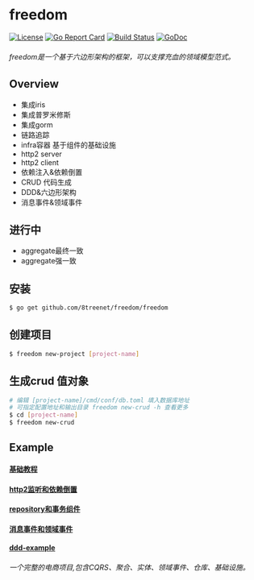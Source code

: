 # freedom
[![License](https://img.shields.io/badge/License-Apache%202.0-blue.svg)](https://github.com/8treenet/gotree/blob/master/LICENSE) [![Go Report Card](https://goreportcard.com/badge/github.com/8treenet/tcp)](https://goreportcard.com/report/github.com/8treenet/tcp) [![Build Status](https://travis-ci.org/8treenet/gotree.svg?branch=master)](https://travis-ci.org/8treenet/gotree) [![GoDoc](https://godoc.org/github.com/8treenet/gotree?status.svg)](https://godoc.org/github.com/8treenet/gotree)
###### freedom是一个基于六边形架构的框架，可以支撑充血的领域模型范式。

## Overview
- 集成iris
- 集成普罗米修斯
- 集成gorm
- 链路追踪
- infra容器 基于组件的基础设施
- http2 server
- http2 client
- 依赖注入&依赖倒置
- CRUD 代码生成
- DDD&六边形架构
- 消息事件&领域事件

## 进行中
- aggregate最终一致
- aggregate强一致

## 安装
```sh
$ go get github.com/8treenet/freedom/freedom
```

## 创建项目
```sh
$ freedom new-project [project-name]
```

## 生成crud 值对象
```sh
# 编辑 [project-name]/cmd/conf/db.toml 填入数据库地址
# 可指定配置地址和输出目录 freedom new-crud -h 查看更多
$ cd [project-name]
$ freedom new-crud
```

## Example

#### [基础教程](https://github.com/8treenet/freedom/blob/master/example/base)
#### [http2监听和依赖倒置](https://github.com/8treenet/freedom/blob/master/example/http2)
#### [repository和事务组件](https://github.com/8treenet/freedom/blob/master/example/infra-example)
#### [消息事件和领域事件](https://github.com/8treenet/freedom/blob/master/example/event-example)

#### [ddd-example](https://github.com/8treenet/freedom/blob/master/example/ddd-example)
###### 一个完整的电商项目,包含CQRS、聚合、实体、领域事件、仓库、基础设施。
